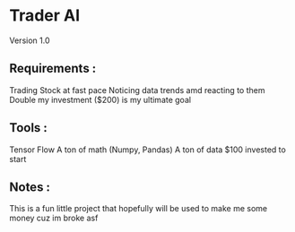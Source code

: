 # Trader AI
Version 1.0
## Requirements : 
Trading Stock at fast pace
Noticing data trends amd reacting to them
Double my investment ($200) is my ultimate goal
## Tools : 
Tensor Flow
A ton of math (Numpy, Pandas)
A ton of data
$100 invested to start
## Notes :
This is a fun little project that hopefully will be used to make me some money cuz im broke asf
